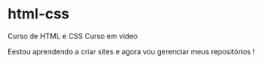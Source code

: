 # html-css
 Curso de HTML e CSS Curso em video

Eestou aprendendo a criar sites e agora vou gerenciar meus repositórios !